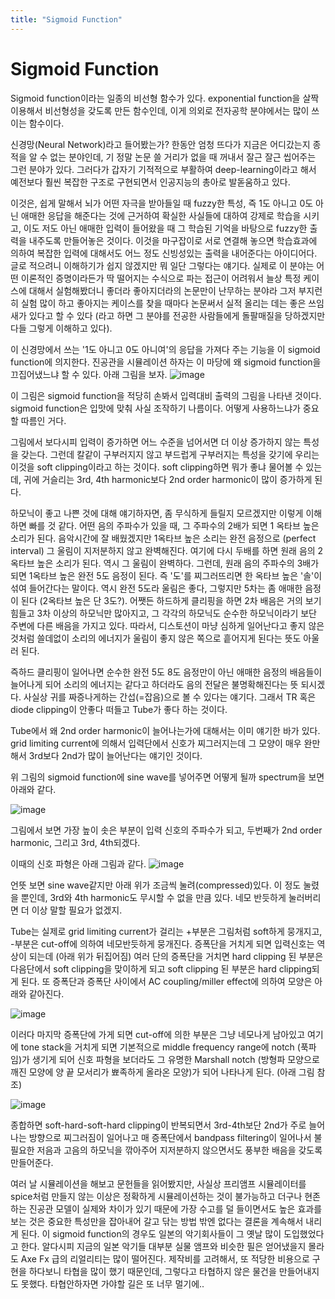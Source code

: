 ```yaml
---
title: "Sigmoid Function"
---
```

# Sigmoid Function


Sigmoid function이라는 일종의 비선형 함수가 있다. exponential function을 살짝 이용해서 비선형성을 갖도록 만든 함수인데, 이게 의외로 전자공학 분야에서는 많이 쓰이는 함수이다.




신경망(Neural Network)라고 들어봤는가? 한동안 엄청 뜨다가 지금은 어디갔는지 종적을 알 수 없는 분야인데, 기 정말 논문 쓸 거리가 없을 때 꺼내서 잘근 잘근 씹어주는 그런 분야가 있다. 그러다가 갑자기 기적적으로 부활하여 deep-learning이라고 해서 예전보다 훨씬 복잡한 구조로 구현되면서 인공지능의 총아로 발돋움하고 있다. 




이것은, 쉽게 말해서 뇌가 어떤 자극을 받아들일 때 fuzzy한 특성, 즉 1도 아니고 0도 아닌 애매한 응답을 해준다는 것에 근거하여 확실한 사실들에 대하여 강제로 학습을 시키고, 이도 저도 아닌 애매한 입력이 들어왔을 때 그 학습된 기억을 바탕으로 fuzzy한 출력을 내주도록 만들어놓은 것이다. 이것을 마구잡이로 서로 연결해 놓으면 학습효과에 의하여 복잡한 입력에 대해서도 어느 정도 신빙성있는 출력을 내어준다는 아이디어다. 글로 적으려니 이해하기가 쉽지 않겠지만 뭐 일단 그렇다는 얘기다. 실제로 이 분야는 어떤 이론적인 증명이라든가 딱 떨어지는 수식으로 파는 접근이 어려워서 늘상 특정 케이스에 대해서 실험해봤더니 좋더라 좋아지더라의 논문만이 난무하는 분야라 그저 부지런히 실험 많이 하고 좋아지는 케이스를 찾을 때마다 논문써서 실적 올리는 데는 좋은 쓰임새가 있다고 할 수 있다 (라고 하면 그 분야를 전공한 사람들에게 돌팔매질을 당하겠지만 다들 그렇게 이해하고 있다).




이 신경망에서 쓰는 '1도 아니고 0도 아니여'의 응답을 가져다 주는 기능을 이 sigmoid function에 의지한다. 진공관을 시뮬레이션 하자는 이 마당에 왜 sigmoid function을 끄집어냈느냐 할 수 있다. 아래 그림을 보자.
![image](565373b331d9a3c71cf79a705159e9f6.png)

 이 그림은 sigmoid function을 적당히 손봐서 입력대비 출력의 그림을 나타낸 것이다. sigmoid function은 입맛에 맞춰 사실 조작하기 나름이다. 어떻게 사용하느냐가 중요할 따름인 거다.




그림에서 보다시피 입력이 증가하면 어느 수준을 넘어서면 더 이상 증가하지 않는 특성을 갖는다. 그런데 칼같이 구부러지지 않고 부드럽게 구부러지는 특성을 갖기에 우리는 이것을 soft clipping이라고 하는 것이다. soft clipping하면 뭐가 좋냐 물어볼 수 있는데, 귀에 거슬리는 3rd, 4th harmonic보다 2nd order harmonic이 많이 증가하게 된다. 




하모닉이 좋고 나쁜 것에 대해 얘기하자면, 좀 무식하게 들릴지 모르겠지만 이렇게 이해하면 빠를 것 같다. 어떤 음의 주파수가 있을 때, 그 주파수의 2배가 되면 1 옥타브 높은 소리가 된다. 음악시간에 잘 배웠겠지만 1옥타브 높은 소리는 완전 음정으로 (perfect interval) 그 울림이 지저분하지 않고 완벽해진다. 여기에 다시 두배를 하면 원래 음의 2옥타브 높은 소리가 된다. 역시 그 울림이 완벽하다. 그런데, 원래 음의 주파수의 3배가 되면 1옥타브 높은 완전 5도 음정이 된다. 즉 '도'를 찌그러뜨리면 한 옥타브 높은 '솔'이 섞여 들어간다는 말이다. 역시 완전 5도라 울림은 좋다, 그렇지만 5차는 좀 애매한 음정이 된다 (2옥타브 높은 단 3도?). 어쨋든 하드하게 클리핑을 하면 2차 배음은 거의 보기 힘들고 3차 이상의 하모닉만 많아지고, 그 각각의 하모닉도 순수한 하모닉이라기 보단 주변에 다른 배음을 가지고 있다. 따라서, 디스토션이 마냥 심하게 일어난다고 좋지 않은 것처럼 쓸데없이 소리의 에너지가 울림이 좋지 않은 쪽으로 흩어지게 된다는 뜻도 아울러 된다. 




즉하드 클리핑이 일어나면 순수한 완전 5도 8도 음정만이 아닌 애매한 음정의 배음들이 늘어나게 되어 소리의 에너지는 같다고 하더라도 음의 전달은 불명확해진다는 뜻 되시겠다. 사실상 귀를 짜증나게하는 간섭(=잡음)으로 볼 수 있다는 얘기다. 그래서 TR 혹은 diode clipping이 안좋다 떠들고 Tube가 좋다 하는 것이다.




Tube에서 왜 2nd order harmonic이 늘어나는가에 대해서는 이미 얘기한 바가 있다. grid limiting current에 의해서 입력단에서 신호가 찌그러지는데 그 모양이 매우 완만해서 3rd보다 2nd가 많이 늘어난다는 얘기인 것이다.




위 그림의 sigmoid function에 sine wave를 넣어주면 어떻게 될까 spectrum을 보면 아래와 같다.






![image](bb08a0654f30f23d44b8cef76c187c8d.png)




그림에서 보면 가장 높이 솟은 부분이 입력 신호의 주파수가 되고, 두번째가 2nd order harmonic, 그리고 3rd, 4th되겠다.




이때의 신호 파형은 아래 그림과 같다.
![image](c102ebc02a42b8b872192f1fc61d3b36.png)

언뜻 보면 sine wave같지만 아래 위가 조금씩 눌려(compressed)있다. 이 정도 눌렸을 뿐인데, 3rd와 4th harmonic도 무시할 수 없을 만큼 있다. 네모 반듯하게 눌러버리면 더 이상 말할 필요가 없겠지.





Tube는 실제로 grid limiting current가 걸리는 +부분은 그림처럼 soft하게 뭉개지고, -부분은 cut-off에 의하여 네모반듯하게 뭉개진다. 증폭단을 거치게 되면 입력신호는 역상이 되는데 (아래 위가 뒤집어짐) 여러 단의 증폭단을 거치면 hard clipping 된 부분은 다음단에서 soft clipping을 맞이하게 되고 soft clipping 된 부분은 hard clipping되게 된다. 또 증폭단과 증폭단 사이에서 AC coupling/miller effect에 의하여 모양은 아래와 같아진다.






![image](8102c9e867f11ec06a68f7f44959336d.png)




이러다 마지막 증폭단에 가게 되면 cut-off에 의한 부분은 그냥 네모나게 남아있고 여기에 tone stack을 거치게 되면 기본적으로 middle frequency range에 notch (푹파임)가 생기게 되어 신호 파형을 보더라도 그 유명한 Marshall notch (방형파 모양으로 깨진 모양에 양 끝 모서리가 뾰족하게 올라온 모양)가 되어 나타나게 된다. (아래 그림 참조)






![image](851bff9a92eceb9f9f309a28f300fa0a.png)










종합하면 soft-hard-soft-hard clipping이 반복되면서 3rd-4th보단 2nd가 주로 늘어나는 방향으로 찌그러짐이 일어나고 매 증폭단에서 bandpass filtering이 일어나서 불필요한 저음과 고음의 하모닉을 깎아주어 지저분하지 않으면서도 풍부한 배음을 갖도록 만들어준다.




여러 날 시뮬레이션을 해보고 문헌들을 읽어봤지만, 사실상 프리앰프 시뮬레이터를 spice처럼 만들지 않는 이상은 정확하게 시뮬레이션하는 것이 불가능하고 더구나 현존하는 진공관 모델이 실제와 차이가 있기 때문에 가장 수고를 덜 들이면서도 높은 효과를 보는 것은 중요한 특성만을 잡아내어 갈고 닦는 방법 밖엔 없다는 결론을 계속해서 내리게 된다. 이 sigmoid function의 경우도 일본의 악기회사들이 그 옛날 많이 도입했었다고 한다. 알다시피 지금의 일본 악기들 대부분 실물 앰프와 비슷한 필은 얻어냈을지 몰라도 Axe Fx 급의 리얼리티는 많이 떨어진다. 제작비를 고려해서, 또 적당한 비용으로 구현을 하다보니 타협을 많이 했기 때문인데, 그렇다고 타협하지 않은 물건을 만들어내지도 못했다. 타협안하자면 가야할 길은 또 너무 멀기에..
















